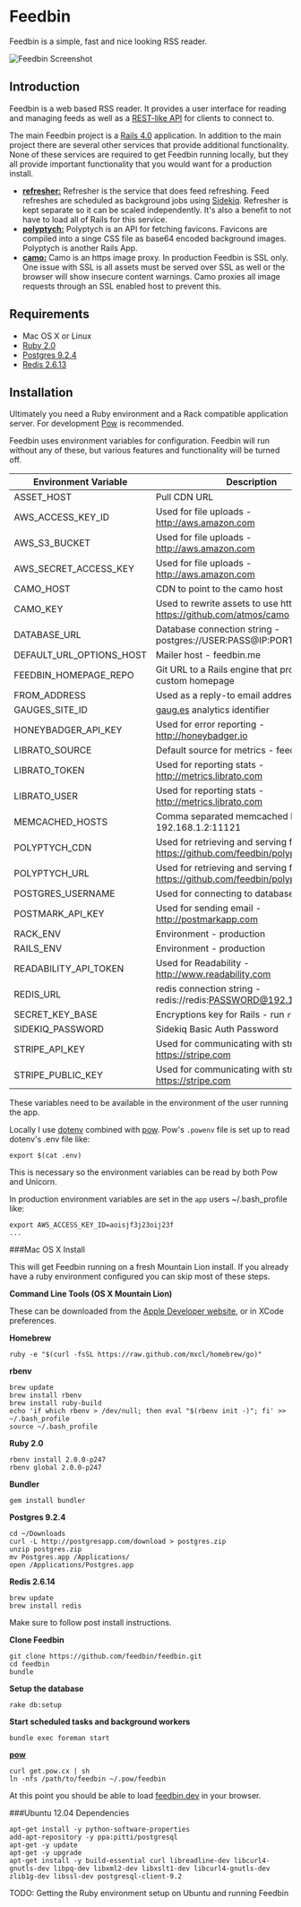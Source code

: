 Feedbin
=======

Feedbin is a simple, fast and nice looking RSS reader. 

![Feedbin Screenshot](https://dhy5vgj5baket.cloudfront.net/assets/feedbin_homepage/screenshots/_main-54c8dba826433d431b8d24cb0bdf42a1.png)

Introduction
------------

Feedbin is a web based RSS reader. It provides a user interface for reading and managing feeds as well as a [REST-like API](https://github.com/feedbin/feedbin-api) for clients to connect to.

The main Feedbin project is a [Rails 4.0](http://rubyonrails.org/) application. In addition to the main project there are several other services that provide additional functionality. None of these services are required to get Feedbin running locally, but they all provide important functionality that you would want for a production install.

 - [**refresher:**](https://github.com/feedbin/refresher)
   Refresher is the service that does feed refreshing. Feed refreshes are scheduled as background jobs using [Sidekiq](https://github.com/mperham/sidekiq). Refresher is kept separate so it can be scaled independently. It's also a benefit to not have to load all of Rails for this service.
 - [**polyptych:**](https://github.com/feedbin/polyptych)
   Polyptych is an API for fetching favicons. Favicons are compiled into a singe CSS file as base64 encoded background images. Polyptych is another Rails App. 
 - [**camo:**](https://github.com/atmos/camo)
   Camo is an https image proxy. In production Feedbin is SSL only. One issue with SSL is all assets must be served over SSL as well or the browser will show insecure content warnings. Camo proxies all image requests through an SSL enabled host to prevent this.

Requirements
------------

 - Mac OS X or Linux
 - [Ruby 2.0](http://www.ruby-lang.org/en/)
 - [Postgres 9.2.4](http://www.postgresql.org/)
 - [Redis 2.6.13](http://redis.io/)

Installation
-------------
Ultimately you need a Ruby environment and a Rack compatible application server. For development [Pow](http://pow.cx/) is recommended.

Feedbin uses environment variables for configuration. Feedbin will run without any of these, but various features and functionality will be turned off.

| Environment Variable     | Description                                                                        |
|--------------------------|------------------------------------------------------------------------------------|
| ASSET_HOST               | Pull CDN URL                                                                       |
| AWS_ACCESS_KEY_ID        | Used for file uploads - http://aws.amazon.com                                      |
| AWS_S3_BUCKET            | Used for file uploads - http://aws.amazon.com                                      |
| AWS_SECRET_ACCESS_KEY    | Used for file uploads - http://aws.amazon.com                                      |
| CAMO_HOST                | CDN to point to the camo host                                                      |
| CAMO_KEY                 | Used to rewrite assets to use https - https://github.com/atmos/camo                |
| DATABASE_URL             | Database connection string - postgres://USER:PASS@IP:PORT/DATABASE                 |
| DEFAULT_URL_OPTIONS_HOST | Mailer host - feedbin.me                                                           |
| FEEDBIN_HOMEPAGE_REPO    | Git URL to a Rails engine that provides a custom homepage                          |
| FROM_ADDRESS             | Used as a reply-to email address                                                   |
| GAUGES_SITE_ID           | [gaug.es](http://gaug.es) analytics identifier                                     |
| HONEYBADGER_API_KEY      | Used for error reporting - http://honeybadger.io                                   |
| LIBRATO_SOURCE           | Default source for metrics - feedbin                                               |
| LIBRATO_TOKEN            | Used for reporting stats - http://metrics.librato.com                              |
| LIBRATO_USER             | Used for reporting stats - http://metrics.librato.com                              |
| MEMCACHED_HOSTS          | Comma separated memcached hosts/ports - 192.168.1.2:11121                          |
| POLYPTYCH_CDN            | Used for retrieving and serving favicons - https://github.com/feedbin/polyptych    |
| POLYPTYCH_URL            | Used for retrieving and serving favicons - https://github.com/feedbin/polyptych    |
| POSTGRES_USERNAME        | Used for connecting to database                                                    |
| POSTMARK_API_KEY         | Used for sending email - http://postmarkapp.com                                    |
| RACK_ENV                 | Environment - production                                                           |
| RAILS_ENV                | Environment - production                                                           |
| READABILITY_API_TOKEN    | Used for Readability - http://www.readability.com                                  |
| REDIS_URL                | redis connection string - redis://redis:PASSWORD@192.168.1.3:6379                  |
| SECRET_KEY_BASE          | Encryptions key for Rails - run `rake secret`                                      |
| SIDEKIQ_PASSWORD         | Sidekiq Basic Auth Password                                                        |
| STRIPE_API_KEY           | Used for communicating with stripe - https://stripe.com                            |
| STRIPE_PUBLIC_KEY        | Used for communicating with stripe - https://stripe.com                            |

These variables need to be available in the environment of the user running the app.

Locally I use [dotenv](https://github.com/bkeepers/dotenv) combined with [pow](http://pow.cx/). Pow's `.powenv` file is set up to read dotenv's .env file like:

```shell
export $(cat .env)
```

This is necessary so the environment variables can be read by both Pow and Unicorn.

In production environment variables are set in the `app` users ~/.bash_profile like: 

```shell
export AWS_ACCESS_KEY_ID=aoisjf3j23oij23f
...
```

###Mac OS X Install

This will get Feedbin running on a fresh Mountain Lion install. If you already have a ruby environment configured you can skip most of these steps.

**Command Line Tools (OS X Mountain Lion)**
 
 These can be downloaded from the [Apple Developer website](https://developer.apple.com/downloads/index.action), or in XCode preferences.
		
**Homebrew**
 
    ruby -e "$(curl -fsSL https://raw.github.com/mxcl/homebrew/go)"

**rbenv**
 
    brew update
    brew install rbenv
    brew install ruby-build
    echo 'if which rbenv > /dev/null; then eval "$(rbenv init -)"; fi' >> ~/.bash_profile
    source ~/.bash_profile

**Ruby 2.0**
 
    rbenv install 2.0.0-p247
    rbenv global 2.0.0-p247

**Bundler**
 
    gem install bundler

**Postgres 9.2.4**
   
    cd ~/Downloads
    curl -L http://postgresapp.com/download > postgres.zip
    unzip postgres.zip
    mv Postgres.app /Applications/
    open /Applications/Postgres.app
   
**Redis 2.6.14**
 
    brew update
    brew install redis

Make sure to follow post install instructions.
	 
**Clone Feedbin**
 
    git clone https://github.com/feedbin/feedbin.git
    cd feedbin
    bundle

**Setup the database**

    rake db:setup
		
**Start scheduled tasks and background workers**

    bundle exec foreman start
		
**[pow](http://pow.cx)**
  
    curl get.pow.cx | sh
    ln -nfs /path/to/feedbin ~/.pow/feedbin

At this point you should be able to load [feedbin.dev](http://feedbin.dev/) in your browser.

###Ubuntu 12.04 Dependencies
 
    apt-get install -y python-software-properties
    add-apt-repository -y ppa:pitti/postgresql
    apt-get -y update
    apt-get -y upgrade
    apt-get install -y build-essential curl libreadline-dev libcurl4-gnutls-dev libpq-dev libxml2-dev libxslt1-dev libcurl4-gnutls-dev zlib1g-dev libssl-dev postgresql-client-9.2

TODO: Getting the Ruby environment setup on Ubuntu and running Feedbin